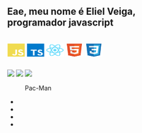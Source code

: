 
## Eae, meu nome é Eliel Veiga, programador javascript 

<div style="display: inline_block"><br>
  <img align="center" alt="Rafa-Js" height="30" width="40" src="https://raw.githubusercontent.com/devicons/devicon/master/icons/javascript/javascript-plain.svg">
  <img align="center" alt="Rafa-Ts" height="30" width="40" src="https://raw.githubusercontent.com/devicons/devicon/master/icons/typescript/typescript-plain.svg">
  <img align="center" alt="Rafa-React" height="30" width="40" src="https://raw.githubusercontent.com/devicons/devicon/master/icons/react/react-original.svg">
  <img align="center" alt="Rafa-HTML" height="30" width="40" src="https://raw.githubusercontent.com/devicons/devicon/master/icons/html5/html5-original.svg">
  <img align="center" alt="Rafa-CSS" height="30" width="40" src="https://raw.githubusercontent.com/devicons/devicon/master/icons/css3/css3-original.svg">
</div>
  
  ##
 
<div> 
  <a href="https://www.instagram.com/eliel_737" target="_blank"><img src="https://img.shields.io/badge/-Instagram-%23E4405F?style=for-the-badge&logo=instagram&logoColor=white" target="_blank"></a>
  <a href = "mailto:elielveiga777@gmail.com"><img src="https://img.shields.io/badge/-Gmail-%23333?style=for-the-badge&logo=gmail&logoColor=white" target="_blank"></a>
  <a href="https://www.linkedin.com/in/eliel-veiga-7407b6289" target="_blank"><img src="https://img.shields.io/badge/-LinkedIn-%230077B5?style=for-the-badge&logo=linkedin&logoColor=white" target="_blank"></a> 
  
</div>
<figure class="pac-man">
  <figcaption>Pac-Man</figcaption>
</figure>

<ul class="dots">
  <li class="dot"></li>
  <li class="dot"></li>
  <li class="dot"></li>
  <li class="dot"></li>
</ul>

<style>
$background: #000;
$pac-man:    #ffff00;
$border:     #171bff;
$dot:        #ffddd5;
//## Others
$size:       15vmin;
$dot-size:   $size / 6;
$time:       175;

html {
  box-sizing: border-box;
  padding: $size / 3;
  background: $background;
  height: 100%;
}
body {
  position: relative;
  margin: 0;
  box-sizing: border-box;
  background: $background; 
  border: $dot-size double $border;
  border-radius: $dot-size * 2;
  height: 100%;
  // overflow: hidden;
}


//** Animations
//
//## Setting up the animations for Pac Man's upper and lower mandibles
@keyframes chomp {
  0%   { transform: rotate(0);     }
  100% { transform: rotate(45deg); }
}

@keyframes travel {
  0% { right: -#{$dot-size}; }
  100% { right: 100%; }
}

@keyframes embiggen {
  0% { 
    width: $dot-size;
    height: $dot-size;
  }
  49.9% { 
    width: $dot-size;
    height: $dot-size;
  }
  50% { 
    width: $dot-size * 3;
    height: $dot-size * 3;
  }
  74.9% { 
    width: $dot-size * 3;
    height: $dot-size * 3;
  }
  75% { 
    width: $dot-size;
    height: $dot-size;
  }
  100% { 
    width: $dot-size;
    height: $dot-size;
  }
}


//** Pac Man
//
//## In all his chomping glory
.pac-man {
  display: block;
  position: absolute;
  top: 50%;
  left: 50%;
  z-index: 2;
  transform: translateX(-50%) translateY(-50%);
  margin: 0;
  width: $size;
  height: $size;
  
  &::before,
  &::after {
    position: absolute;
    top: 0;
    left: 0;
    background-size: 100% 100%; 
    border-radius: 50%;
    width: 100%;
    height: 100%;
    content: '';
  }
  
  &::before {
    background-image: linear-gradient(-45deg, transparent 50%, $pac-man 50%, $pac-man);
    animation: chomp #{$time}ms ease-in alternate infinite;
  }
  
  &::after {
    background-image: linear-gradient(-180deg, transparent 50%, $pac-man 50%, $pac-man);
    transform: rotate(45deg);
    animation: chomp #{$time}ms ease-out alternate-reverse infinite;
  }
  
  figcaption {
    position: absolute;
    width: 1px;
    height: 1px;
    padding: 0;
    margin: -1px;
    overflow: hidden;
    clip: rect(0,0,0,0);
    border: 0;
  }
}


//** Dots
//
//## Drawing and animation the dots to be eaten
.dots {
  position: absolute;
  top: 50%;
  left: 50%;
  z-index: 1;
  transform: translateX(#{$dot-size * -1.5}) translateY(-50%);
  width: calc(50% + #{$dot-size});
  height: $dot-size * 3;
  margin: 0;
  padding: 0;
  list-style: none;
  overflow: hidden;
}

.dot {
  position: absolute;
  top: 50%;
  right: -#{$dot-size};
  transform: translateY(-50%);
  background-color: $dot;
  border-radius: 37.5%;
  width: $dot-size;
  height: $dot-size;
  
  &:nth-child(1) {
    animation: 
      travel #{$time * 8}ms linear infinite,
      embiggen #{$time * 32}ms linear infinite;
  }
  &:nth-child(2) {
    animation: travel #{$time * 8}ms linear #{$time * 2}ms infinite;
  }
  &:nth-child(3) {
    animation: travel #{$time * 8}ms linear #{$time * 2 * 2}ms infinite;
  }
  &:nth-child(4) {
    animation: travel #{$time * 8}ms linear #{$time * 3 * 2}ms infinite;
  }
}
</style>
